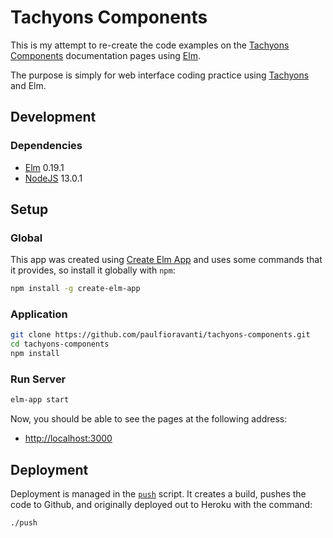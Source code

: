 # Tachyons Components

This is my attempt to re-create the code examples on the [Tachyons Components][]
documentation pages using [Elm][].

The purpose is simply for web interface coding practice using [Tachyons][] and
Elm.

## Development

### Dependencies

- [Elm][] 0.19.1
- [NodeJS][] 13.0.1

## Setup

### Global

This app was created using [Create Elm App][] and uses some commands that it
provides, so install it globally with `npm`:

```sh
npm install -g create-elm-app
```

### Application

```sh
git clone https://github.com/paulfioravanti/tachyons-components.git
cd tachyons-components
npm install
```

### Run Server

```sh
elm-app start
```

Now, you should be able to see the pages at the following address:

- <http://localhost:3000>

## Deployment

Deployment is managed in the [`push`](push) script. It creates a build, pushes
the code to Github, and originally deployed out to Heroku with the command:

```sh
./push
```

[Create Elm App]: https://github.com/halfzebra/create-elm-app
[Elm]: http://elm-lang.org/
[NodeJS]: https://nodejs.org/en/
[Tachyons]: http://tachyons.io/
[Tachyons Components]: http://tachyons.io/components/
